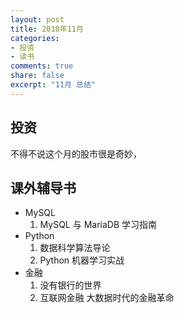 ```yaml
---
layout: post
title: 2018年11月
categories:
- 投资
- 读书
comments: true
share: false
excerpt: "11月 总结"
---
```


## 投资

不得不说这个月的股市很是奇妙，

## 课外辅导书

- MySQL
  1. MySQL 与 MariaDB 学习指南
- Python
  1. 数据科学算法导论
  2. Python 机器学习实战
- 金融
  1. 没有银行的世界
  2. 互联网金融 大数据时代的金融革命